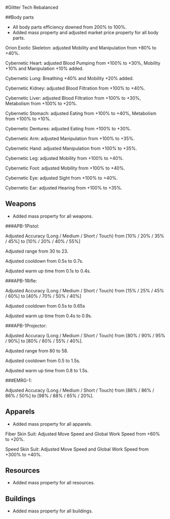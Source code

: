 #Glitter Tech Rebalanced

##Body parts

- All body parts efficiency downed from 200% to 100%. 
- Added mass property and adjusted market price property for all body parts. 

Orion Exotic Skeleton: adjusted Mobility and Manipulation from +80% to +40%. 

Cybernetic Heart: adjusted Blood Pumping from +100% to +30%, Mobility +10% and Manipulation +10% added. 

Cybernetic Lung: Breathing +40% and Mobility +20% added. 

Cybernetic Kidney: adjusted Blood Filtration from +100% to +40%. 

Cybernetic Liver: adjusted Blood Filtration from +100% to +30%, Metabolism from +100% to +20%. 

Cybernetic Stomach: adjusted Eating from +100% to +40%, Metabolism from +100% to +10%. 

Cybernetic Dentures: adjusted Eating from +100% to +30%. 

Cybernetic Arm: adjusted Manipulation from +100% to +35%. 

Cybernetic Hand: adjusted Manipulation from +100% to +35%. 

Cybernetic Leg: adjusted Mobility from +100% to +40%. 

Cybernetic Foot: adjusted Mobility from +100% to +40%. 

Cybernetic Eye: adjusted Sight from +100% to +40%. 

Cybernetic Ear: adjusted Hearing from +100% to +35%. 

## Weapons

- Added mass property for all weapons. 

###APB-1Pistol: 

Adjusted Accuracy (Long / Medium / Short / Touch) from [10% / 20% / 35% / 45%] to [10% / 20% / 40% / 55%]

Adjusted range from 30 to 23. 

Adjusted cooldown from 0.5s to 0.7s. 

Adjusted warm up time from 0.1s to 0.4s. 

###APB-1Rifle: 

Adjusted Accuracy (Long / Medium / Short / Touch) from [15% / 25% / 45% / 60%] to [40% / 70% / 50% / 40%]

Adjusted cooldown from 0.5s to 0.65s

Adjusted warm up time from 0.4s to 0.9s. 

###APB-1Projector: 

Adjusted Accuracy (Long / Medium / Short / Touch) from [80% / 90% / 95% / 90%] to [80% / 60% / 55% / 40%]. 

Adjusted range from 80 to 58. 

Adjusted cooldown from 0.5 to 1.5s. 

Adjusted warm up time from 0.8 to 1.5s. 

###EMRG-1: 

Adjusted Accuracy (Long / Medium / Short / Touch) from [88% / 86% / 86% / 50%] to [98% / 88% / 65% / 20%]. 

## Apparels

- Added mass property for all apparels. 

Fiber Skin Suit: Adjusted Move Speed and Global Work Speed from +60% to +20%. 

Speed Skin Suit: Adjusted Move Speed and Global Work Speed from +300% to +40%. 

## Resources

- Added mass property for all resources. 

## Buildings

- Added mass property for all buildings. 